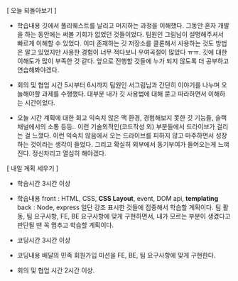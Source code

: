 [ 오늘 되돌아보기 ]

- 학습내용
깃에서 풀리퀘스트를 날리고 머지하는 과정을 이해했다. 그동안 혼자 개발을 하는 동안에는 써볼 기회가 없었던 것들이었다.
팀원인 그림님이 설명해주셔서 빠르게 이해할 수 있었다. 이미 존재하는 깃 저장소를 클론해서 사용하는 것도 방법은 알고 
있었지만 사용한 경험이 너무 적다보니 우여곡절이 많았다 ㅠㅠ. 
깃에 대한 이해도가 많이 부족한 것 같다. 앞으로 진행할 것들에 누가 되지 않도록 더 공부하고 연습해봐야겠다.

- 회의 및 협업 시간
5시부터 6시까지 팀원인 서그림님과 간단히 이야기를 나누며 오늘해야할 과제를 수행했다.
대부분 내가 깃 사용법에 대해 묻고 따라하면서 이해하는 시간이었다.

- 오늘 시간 계획에 대한 회고
익숙치 않은 맥 환경, 경험해보지 못한 깃 기능들, 슬랙 채널에서의 소통 등등..
이런 기술외적인(코드작성 외) 부분들에서 드라이브가 걸리는 걸 느꼈다.
이런 익숙치 않음에서 오는 드라이브를 피하지 않고 마주하면서 성장하는 것이라는 생각이 들었다.
그리고 확실히 외부에서 동기부여가 들어오는게 느껴진다. 정신차리고 열심히 해야겠다.

[ 내일 계획 세우기 ]

- 학습시간
3시간 이상

- 학습내용
front : HTML, CSS, **CSS Layout**, event, DOM api, **templating**
back : Node, express
일단 강조 표시한 것들에 집중해서 학습할 계획이다. 
팀 활동, 팀 요구사항, FE, BE 요구사항에 맞게 구현하면서,
내가 모르는 부분이 생겼다고 판단될 땐 꼭 멈추고 학습할 계획이다.

- 코딩시간
3시간 이상

- 코딩내용
배달의 민족 회원가입 미션을 FE, BE, 팀 요구사항에 맞게 구현한다.

- 회의 및 협업 시간
2시간 이상.